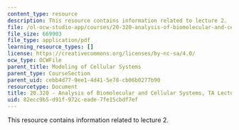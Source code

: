 ```yaml
---
content_type: resource
description: This resource contains information related to lecture 2.
file: /ol-ocw-studio-app/courses/20-320-analysis-of-biomolecular-and-cellular-systems-fall-2012/82ecc9b5d91f972ceade7fe15cbdf7ef_MIT20_320F12_Lecture2.pdf
file_size: 669903
file_type: application/pdf
learning_resource_types: []
license: https://creativecommons.org/licenses/by-nc-sa/4.0/
ocw_type: OCWFile
parent_title: Modeling of Cellular Systems
parent_type: CourseSection
parent_uid: cebb4d77-9ee1-4d41-5e78-cb06b0277b90
resourcetype: Document
title: 20.320 - Analysis of Biomolecular and Cellular Systems, TA Lecture Note 2
uid: 82ecc9b5-d91f-972c-eade-7fe15cbdf7ef
---
```

This resource contains information related to lecture 2.